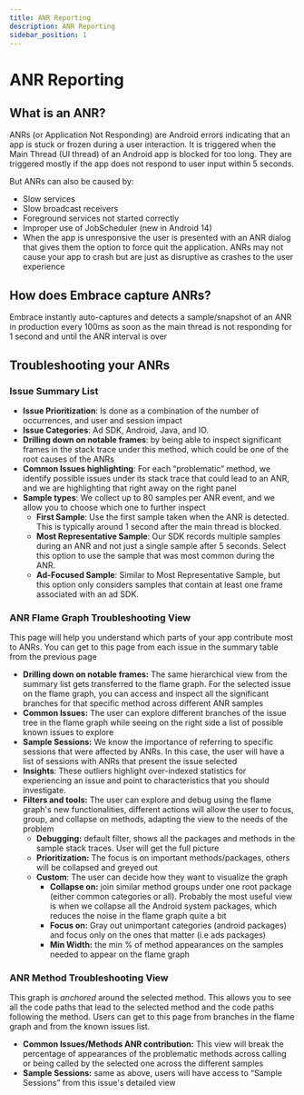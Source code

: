```yaml
---
title: ANR Reporting
description: ANR Reporting
sidebar_position: 1
---
```


# ANR Reporting

## What is an ANR?

ANRs (or Application Not Responding) are Android errors indicating that an app is stuck or frozen during a user interaction. It is triggered when the Main Thread (UI thread) of an Android app is blocked for too long. They are triggered mostly if the app does not respond to user input within 5 seconds.

But ANRs can also be caused by:
- Slow services
- Slow broadcast receivers
- Foreground services not started correctly
- Improper use of JobScheduler (new in Android 14)
- When the app is unresponsive the user is presented with an ANR dialog that gives them the option to force quit the application. ANRs may not cause your app to crash but are just as disruptive as crashes to the user experience

## How does Embrace capture ANRs?

Embrace instantly auto-captures and detects a sample/snapshot of an ANR in production every 100ms as soon as the main thread is not responding for 1 second and until the ANR interval is over

## Troubleshooting your ANRs

  ### Issue Summary List
- **Issue Prioritization**: Is done as a combination of the number of occurrences, and user and session impact
- **Issue Categories**: Ad SDK, Android, Java, and IO.
- **Drilling down on notable frames**: by being able to inspect significant frames in the stack trace under this method, which could be one of the root causes of the ANRs
- **Common Issues highlighting**: For each “problematic” method, we identify possible issues under its stack trace that could lead to an ANR, and we are highlighting that right away on the right panel
- **Sample types**: We collect up to 80 samples per ANR event, and we allow you to choose which one to further inspect
  - **First Sample**: Use the first sample taken when the ANR is detected. This is typically around 1 second after the main thread is blocked.
  - **Most Representative Sample**: Our SDK records multiple samples during an ANR and not just a single sample after 5 seconds. Select this option to use the sample that was most common during the ANR.
  - **Ad-Focused Sample**: Similar to Most Representative Sample, but this option only considers samples that contain at least one frame associated with an ad SDK.

### ANR Flame Graph Troubleshooting View

This page will help you understand which parts of your app contribute most to ANRs. You can get to this page from each issue in the summary table from the previous page
- **Drilling down on notable frames:**  The same hierarchical view from the summary list gets transferred to the flame graph. For the selected issue on the flame graph, you can access and inspect all the significant branches for that specific method across different ANR samples
- **Common Issues:**  The user can explore different branches of the issue tree in the flame graph while seeing on the right side a list of possible known issues to explore
- **Sample Sessions:** We know the importance of referring to specific sessions that were affected by ANRs. In this case, the user will have a list of sessions with ANRs that present the issue selected
- **Insights**: These outliers highlight over-indexed statistics for experiencing an issue and point to characteristics that you should investigate.
- **Filters and tools:**  The user can explore and debug using the flame graph's new functionalities, different actions will allow the user to focus, group, and collapse on methods, adapting the view to the needs of the problem
  - **Debugging:**  default filter, shows all the packages and methods in the sample stack traces. User will get the full picture
  - **Prioritization:**  The focus is on important methods/packages, others will be collapsed and greyed out
  - **Custom**: The user can decide how they want to visualize the graph
    - **Collapse on:**  join similar method groups under one root package (either common categories or all). Probably the most useful view is when we collapse all the Android system packages, which reduces the noise in the flame graph quite a bit
    - **Focus on:** Gray out unimportant categories (android packages) and focus only on the ones that matter (i.e ads packages)
    - **Min Width:** the min % of method appearances on the samples needed to appear on the flame graph

### ANR Method Troubleshooting View

This graph is *anchored* around the selected method. This allows you to see all the code paths that lead to the selected method and the code paths following the method. Users can get to this page from branches in the flame graph and from the known issues list.
- **Common Issues/Methods ANR contribution:** This view will break the percentage of appearances of the problematic methods across calling or being called by the selected one across the different samples
- **Sample Sessions:**  same as above, users will have access to “Sample Sessions” from this issue's detailed view
